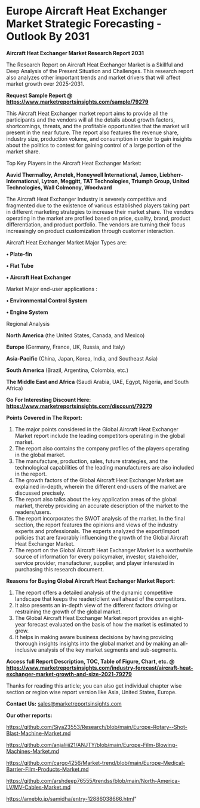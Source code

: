  # Europe Aircraft Heat Exchanger Market Strategic Forecasting - Outlook By 2031

<strong>Aircraft Heat Exchanger Market Research Report 2031</strong>

The Research Report on Aircraft Heat Exchanger Market is a Skillful and Deep Analysis of the Present Situation and Challenges. This research report also analyzes other important trends and market drivers that will affect market growth over 2025-2031.

<strong>Request Sample Report @ <a href=https://www.marketreportsinsights.com/sample/79279>https://www.marketreportsinsights.com/sample/79279</a></strong>

This Aircraft Heat Exchanger market report aims to provide all the participants and the vendors will all the details about growth factors, shortcomings, threats, and the profitable opportunities that the market will present in the near future. The report also features the revenue share, industry size, production volume, and consumption in order to gain insights about the politics to contest for gaining control of a large portion of the market share.

Top Key Players in the Aircraft Heat Exchanger Market:

<strong>Aavid Thermalloy, Ametek, Honeywell International, Jamco, Liebherr-International, Lytron, Meggitt, TAT Technologies, Triumph Group, United Technologies, Wall Colmonoy, Woodward</strong>

The Aircraft Heat Exchanger Industry is severely competitive and fragmented due to the existence of various established players taking part in different marketing strategies to increase their market share. The vendors operating in the market are profiled based on price, quality, brand, product differentiation, and product portfolio. The vendors are turning their focus increasingly on product customization through customer interaction.

Aircraft Heat Exchanger Market Major Types are:

<strong>• Plate-fin

• Flat Tube

• Aircraft Heat Exchanger</strong>

Market Major end-user applications :

<strong>• Environmental Control System

• Engine System</strong>

Regional Analysis

</u><strong><b>North America</b></strong> (the United States, Canada, and Mexico)

<strong><b>Europe </b></strong>(Germany, France, UK, Russia, and Italy)

<strong><b>Asia-Pacific</b></strong> (China, Japan, Korea, India, and Southeast Asia)

<strong><b>South America</b></strong> (Brazil, Argentina, Colombia, etc.)

<strong><b>The Middle East and Africa</b></strong> (Saudi Arabia, UAE, Egypt, Nigeria, and South Africa)

<strong>Go For Interesting Discount Here: <a href=https://www.marketreportsinsights.com/discount/79279>https://www.marketreportsinsights.com/discount/79279</a></strong>

<strong>Points Covered in The Report:</strong>
<ol>
  <li>The major points considered in the Global Aircraft Heat Exchanger Market report include the leading competitors operating in the global market.</li>
  <li>The report also contains the company profiles of the players operating in the global market.</li>
  <li>The manufacture, production, sales, future strategies, and the technological capabilities of the leading manufacturers are also included in the report.</li>
  <li>The growth factors of the Global Aircraft Heat Exchanger Market are explained in-depth, wherein the different end-users of the market are discussed precisely.</li>
  <li>The report also talks about the key application areas of the global market, thereby providing an accurate description of the market to the readers/users.</li>
  <li>The report incorporates the SWOT analysis of the market. In the final section, the report features the opinions and views of the industry experts and professionals. The experts analyzed the export/import policies that are favorably influencing the growth of the Global Aircraft Heat Exchanger Market.</li>
  <li>The report on the Global Aircraft Heat Exchanger Market is a worthwhile source of information for every policymaker, investor, stakeholder, service provider, manufacturer, supplier, and player interested in purchasing this research document.</li>
</ol>
<strong>Reasons for Buying Global Aircraft Heat Exchanger Market Report:</strong>

<ol>
  <li>The report offers a detailed analysis of the dynamic competitive landscape that keeps the reader/client well ahead of the competitors.</li>
  <li>It also presents an in-depth view of the different factors driving or restraining the growth of the global market.</li>
  <li>The Global Aircraft Heat Exchanger Market report provides an eight-year forecast evaluated on the basis of how the market is estimated to grow.</li>
  <li>It helps in making aware business decisions by having providing thorough insights insights into the global market and by making an all-inclusive analysis of the key market segments and sub-segments.</li>
</ol>
<strong>Access full Report Description, TOC, Table of Figure, Chart, etc. @ <a href=https://www.marketreportsinsights.com/industry-forecast/aircraft-heat-exchanger-market-growth-and-size-2021-79279>https://www.marketreportsinsights.com/industry-forecast/aircraft-heat-exchanger-market-growth-and-size-2021-79279</a></strong>


Thanks for reading this article; you can also get individual chapter wise section or region wise report version like Asia, United States, Europe.

<strong>Contact Us:</strong>
sales@marketreportsinsights.com

<strong>Our other reports:</strong>

<a href=https://github.com/Siya23553/Research/blob/main/Europe-Rotary--Shot-Blast-Machine-Market.md>https://github.com/Siya23553/Research/blob/main/Europe-Rotary--Shot-Blast-Machine-Market.md</a>

<a href=https://github.com/anjaliiii21/ANJTY/blob/main/Europe-Film-Blowing-Machines-Market.md>https://github.com/anjaliiii21/ANJTY/blob/main/Europe-Film-Blowing-Machines-Market.md</a>

<a href=https://github.com/cargo4256/Market-trend/blob/main/Europe-Medical-Barrier-Film-Products-Market.md>https://github.com/cargo4256/Market-trend/blob/main/Europe-Medical-Barrier-Film-Products-Market.md</a>

<a href=https://github.com/arshdeep76555/trendss/blob/main/North-America-LV/MV-Cables-Market.md>https://github.com/arshdeep76555/trendss/blob/main/North-America-LV/MV-Cables-Market.md</a>

<a href=https://ameblo.jp/samidha/entry-12886038666.html>https://ameblo.jp/samidha/entry-12886038666.html</a>"
